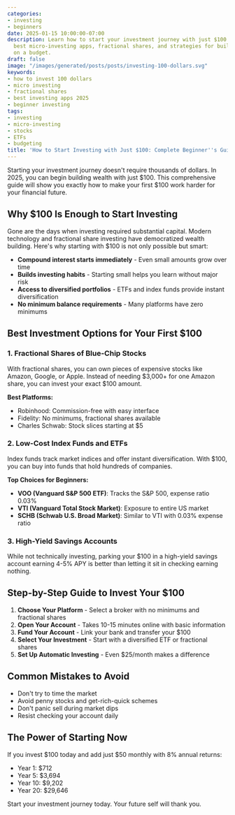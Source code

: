 ```yaml
---
categories:
- investing
- beginners
date: 2025-01-15 10:00:00-07:00
description: Learn how to start your investment journey with just $100. Discover the
  best micro-investing apps, fractional shares, and strategies for building wealth
  on a budget.
draft: false
image: "/images/generated/posts/posts/investing-100-dollars.svg"
keywords:
- how to invest 100 dollars
- micro investing
- fractional shares
- best investing apps 2025
- beginner investing
tags:
- investing
- micro-investing
- stocks
- ETFs
- budgeting
title: 'How to Start Investing with Just $100: Complete Beginner''s Guide 2025'
---
```


Starting your investment journey doesn't require thousands of dollars. In 2025, you can begin building wealth with just $100. This comprehensive guide will show you exactly how to make your first $100 work harder for your financial future.

## Why $100 Is Enough to Start Investing

Gone are the days when investing required substantial capital. Modern technology and fractional share investing have democratized wealth building. Here's why starting with $100 is not only possible but smart:

- **Compound interest starts immediately** - Even small amounts grow over time
- **Builds investing habits** - Starting small helps you learn without major risk
- **Access to diversified portfolios** - ETFs and index funds provide instant diversification
- **No minimum balance requirements** - Many platforms have zero minimums

## Best Investment Options for Your First $100

### 1. Fractional Shares of Blue-Chip Stocks

With fractional shares, you can own pieces of expensive stocks like Amazon, Google, or Apple. Instead of needing $3,000+ for one Amazon share, you can invest your exact $100 amount.

**Best Platforms:**
- Robinhood: Commission-free with easy interface
- Fidelity: No minimums, fractional shares available
- Charles Schwab: Stock slices starting at $5

### 2. Low-Cost Index Funds and ETFs

Index funds track market indices and offer instant diversification. With $100, you can buy into funds that hold hundreds of companies.

**Top Choices for Beginners:**
- **VOO (Vanguard S&P 500 ETF)**: Tracks the S&P 500, expense ratio 0.03%
- **VTI (Vanguard Total Stock Market)**: Exposure to entire US market
- **SCHB (Schwab U.S. Broad Market)**: Similar to VTI with 0.03% expense ratio

### 3. High-Yield Savings Accounts

While not technically investing, parking your $100 in a high-yield savings account earning 4-5% APY is better than letting it sit in checking earning nothing.

## Step-by-Step Guide to Invest Your $100

1. **Choose Your Platform** - Select a broker with no minimums and fractional shares
2. **Open Your Account** - Takes 10-15 minutes online with basic information
3. **Fund Your Account** - Link your bank and transfer your $100
4. **Select Your Investment** - Start with a diversified ETF or fractional shares
5. **Set Up Automatic Investing** - Even $25/month makes a difference

## Common Mistakes to Avoid

- Don't try to time the market
- Avoid penny stocks and get-rich-quick schemes
- Don't panic sell during market dips
- Resist checking your account daily

## The Power of Starting Now

If you invest $100 today and add just $50 monthly with 8% annual returns:
- Year 1: $712
- Year 5: $3,694
- Year 10: $9,202
- Year 20: $29,646

Start your investment journey today. Your future self will thank you.
